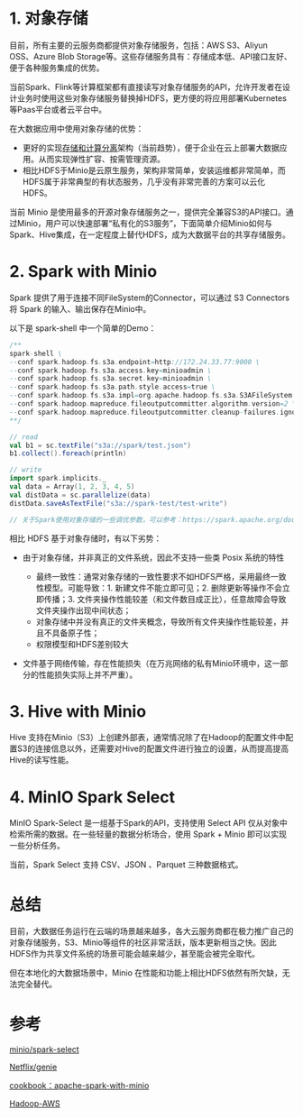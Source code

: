 # 1. 对象存储

目前，所有主要的云服务商都提供对象存储服务，包括：AWS S3、Aliyun OSS、Azure Blob Storage等。这些存储服务具有：存储成本低、API接口友好、便于各种服务集成的优势。

当前Spark、Flink等计算框架都有直接读写对象存储服务的API，允许开发者在设计业务时使用这些对象存储服务替换掉HDFS，更方便的将应用部署Kubernetes等Paas平台或者云平台中。

在大数据应用中使用对象存储的优势：

- 更好的实现[存储和计算分离](https://juicefs.com/blog/cn/posts/why-disaggregated-compute-and-storage-is-future/)架构（当前趋势），便于企业在云上部署大数据应用。从而实现弹性扩容、按需管理资源。
- 相比HDFS于Minio是云原生服务，架构非常简单，安装运维都非常简单，而HDFS属于非常典型的有状态服务，几乎没有非常完善的方案可以云化HDFS。

当前 Minio 是使用最多的开源对象存储服务之一，提供完全兼容S3的API接口。通过Minio，用户可以快速部署“私有化的S3服务”，下面简单介绍Minio如何与Spark、Hive集成，在一定程度上替代HDFS，成为大数据平台的共享存储服务。



# 2. Spark with Minio

Spark 提供了用于连接不同FileSystem的Connector，可以通过 S3 Connectors 将 Spark 的输入、输出保存在Minio中。

以下是 spark-shell 中一个简单的Demo：

```scala
/**
spark-shell \
--conf spark.hadoop.fs.s3a.endpoint=http://172.24.33.77:9000 \
--conf spark.hadoop.fs.s3a.access.key=minioadmin \
--conf spark.hadoop.fs.s3a.secret.key=minioadmin \
--conf spark.hadoop.fs.s3a.path.style.access=true \
--conf spark.hadoop.fs.s3a.impl=org.apache.hadoop.fs.s3a.S3AFileSystem \
--conf spark.hadoop.mapreduce.fileoutputcommitter.algorithm.version=2 \
--conf spark.hadoop.mapreduce.fileoutputcommitter.cleanup-failures.ignored=true \
**/

// read
val b1 = sc.textFile("s3a://spark/test.json")
b1.collect().foreach(println)

// write
import spark.implicits._
val data = Array(1, 2, 3, 4, 5)
val distData = sc.parallelize(data)
distData.saveAsTextFile("s3a://spark-test/test-write")

// 关于Spark使用对象存储的一些调优参数，可以参考：https://spark.apache.org/docs/2.3.0/cloud-integration.html
```

相比 HDFS 基于对象存储时，有以下劣势：

- 由于对象存储，并非真正的文件系统，因此不支持一些类 Posix 系统的特性

  - 最终一致性：通常对象存储的一致性要求不如HDFS严格，采用最终一致性模型。可能导致：1. 新建文件不能立即可见；2. 删除更新等操作不会立即传播；3. 文件夹操作性能较差（和文件数目成正比），任意故障会导致文件夹操作出现中间状态；
  - 对象存储中并没有真正的文件夹概念，导致所有文件夹操作性能较差，并且不具备原子性；
  - 权限模型和HDFS差别较大

- 文件基于网络传输，存在性能损失（在万兆网络的私有Minio环境中，这一部分的性能损失实际上并不严重）。

# 3. Hive with Minio

Hive 支持在Minio（S3）上创建外部表，通常情况除了在Hadoop的配置文件中配置S3的连接信息以外，还需要对Hive的配置文件进行独立的设置，从而提高提高Hive的读写性能。

# 4. MinIO Spark Select

MinIO Spark-Select 是一组基于Spark的API，支持使用 Select API 仅从对象中检索所需的数据。在一些轻量的数据分析场合，使用 Spark + Minio 即可以实现一些分析任务。

当前，Spark Select 支持  CSV、JSON 、Parquet 三种数据格式。

# 总结

目前，大数据任务运行在云端的场景越来越多，各大云服务商都在极力推广自己的对象存储服务，S3、Minio等组件的社区非常活跃，版本更新相当之快。因此HDFS作为共享文件系统的场景可能会越来越少，甚至能会被完全取代。

但在本地化的大数据场景中，Minio 在性能和功能上相比HDFS依然有所欠缺，无法完全替代。



# 参考

[minio/spark-select](https://github.com/minio/spark-select)

[Netflix/genie](https://github.com/Netflix/genie)

[cookbook：apache-spark-with-minio](https://github.com/minio/cookbook/blob/master/docs/apache-spark-with-minio.md)

[Hadoop-AWS ](https://hadoop.apache.org/docs/current/hadoop-aws/tools/hadoop-aws/index.html)

